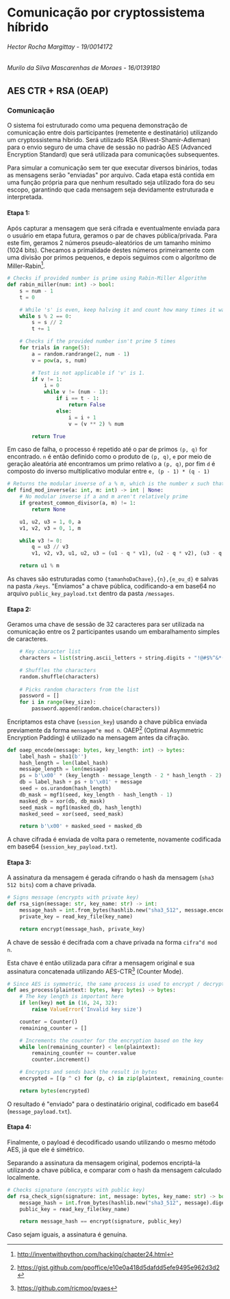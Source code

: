 # Comunicação por cryptossistema híbrido

###### Hector Rocha Margittay - 19/0014172
###### Murilo da Silva Mascarenhas de Moraes - 16/0139180

## AES CTR + RSA (OEAP)

### Comunicação

O sistema foi estruturado como uma pequena demonstração de comunicação entre dois participantes (remetente e destinatário) utilizando um cryptossistema híbrido.
Será utilizado RSA (Rivest-Shamir-Adleman) para o envio seguro de uma chave de sessão no padrão AES (Advanced Encryption Standard) que será utilizada para comunicações subsequentes.

Para simular a comunicação sem ter que executar diversos binários, todas as mensagens serão "enviadas" por arquivo.
Cada etapa está contida em uma função própria para que nenhum resultado seja utilizado fora do seu escopo, garantindo que cada mensagem seja devidamente estruturada e interpretada.

#### Etapa 1:

Após capturar a mensagem que será cifrada e eventualmente enviada para o usuário em etapa futura, geramos o par de chaves pública/privada.
Para este fim, geramos 2 números pseudo-aleatórios de um tamanho mínimo (1024 bits).
Checamos a primalidade destes números primeiramente com uma divisão por primos pequenos, e depois seguimos com o algorítmo de Miller-Rabin[^1].

```python
# Checks if provided number is prime using Rabin-Miller Algorithm
def rabin_miller(num: int) -> bool:
    s = num - 1
    t = 0

    # While 's' is even, keep halving it and count how many times it was halved
    while s % 2 == 0:
        s = s // 2
        t += 1

    # Checks if the provided number isn't prime 5 times
    for trials in range(5):
        a = random.randrange(2, num - 1)
        v = pow(a, s, num)

        # Test is not applicable if 'v' is 1.
        if v != 1:
            i = 0
            while v != (num - 1):
                if i == t - 1:
                    return False
                else:
                    i = i + 1
                    v = (v ** 2) % num

        return True
```

Em caso de falha, o processo é repetido até o par de primos `(p, q)` for encontrado.
`n` é então definido como o produto de `(p, q)`, 
`e` por meio de geração aleatória até encontramos um primo relativo a `(p, q)`,
 por fim `d` é composto do inverso multiplicativo modular entre `e, (p - 1) * (q - 1)`

```python
# Returns the modular inverse of a % m, which is the number x such that a * x % m = 1
def find_mod_inverse(a: int, m: int) -> int | None:
    # No modular inverse if a and m aren't relatively prime
    if greatest_common_divisor(a, m) != 1:
        return None

    u1, u2, u3 = 1, 0, a
    v1, v2, v3 = 0, 1, m

    while v3 != 0:
        q = u3 // v3
        v1, v2, v3, u1, u2, u3 = (u1 - q * v1), (u2 - q * v2), (u3 - q * v3), v1, v2, v3

    return u1 % m
```

As chaves são estruturadas como `{tamanhoDaChave},{n},{e_ou_d}` e salvas na pasta `/keys`.
"Enviamos" a chave pública, codificando-a em base64 no arquivo `public_key_payload.txt` dentro da pasta `/messages`.

#### Etapa 2:

Geramos uma chave de sessão de 32 caracteres para ser utilizada na comunicação entre os 2 participantes usando um embaralhamento simples de caracteres.

```python
    # Key character list
    characters = list(string.ascii_letters + string.digits + "!@#$%^&*()")

    # Shuffles the characters
    random.shuffle(characters)
    
    # Picks random characters from the list
    password = []
    for i in range(key_size):
        password.append(random.choice(characters))
```

Encriptamos esta chave (`session_key`) usando a chave pública enviada previamente da forma `mensagem^e mod n`.
OAEP[^2] (Optimal Asymmetric Encryption Padding) é utilizado na mensagem antes da cifração.

```python
def oaep_encode(message: bytes, key_length: int) -> bytes:
    label_hash = sha1(b'')
    hash_length = len(label_hash)
    message_length = len(message)
    ps = b'\x00' * (key_length - message_length - 2 * hash_length - 2)
    db = label_hash + ps + b'\x01' + message
    seed = os.urandom(hash_length)
    db_mask = mgf1(seed, key_length - hash_length - 1)
    masked_db = xor(db, db_mask)
    seed_mask = mgf1(masked_db, hash_length)
    masked_seed = xor(seed, seed_mask)

    return b'\x00' + masked_seed + masked_db
```

A chave cifrada é enviada de volta para o remetente, novamente codificada em base64 (`session_key_payload.txt`).

#### Etapa 3:

A assinatura da mensagem é gerada cifrando o hash da mensagem (`sha3 512 bits`) com a chave privada.

```python
# Signs message (encrypts with private key)
def rsa_sign(message: str, key_name: str) -> int:
    message_hash = int.from_bytes(hashlib.new("sha3_512", message.encode()).digest(), byteorder='big')
    private_key = read_key_file(key_name)

    return encrypt(message_hash, private_key)
```

A chave de sessão é decifrada com a chave privada na forma `cifra^d mod n`.

Esta chave é então utilizada para cifrar a mensagem original e sua assinatura concatenada utilizando AES-CTR[^3] (Counter Mode).

```python
# Since AES is symmetric, the same process is used to encrypt / decrypt messages
def aes_process(plaintext: bytes, key: bytes) -> bytes:
    # The key length is important here
    if len(key) not in (16, 24, 32):
        raise ValueError('Invalid key size')

    counter = Counter()
    remaining_counter = []

    # Increments the counter for the encryption based on the key
    while len(remaining_counter) < len(plaintext):
        remaining_counter += counter.value
        counter.increment()

    # Encrypts and sends back the result in bytes
    encrypted = [(p ^ c) for (p, c) in zip(plaintext, remaining_counter)]

    return bytes(encrypted)
```

O resultado é "enviado" para o destinatário original, codificado em base64 (`message_payload.txt`).

#### Etapa 4:

Finalmente, o payload é decodificado usando utilizando o mesmo método AES, já que ele é simétrico.

Separando a assinatura da mensagem original, podemos encriptá-la utilizando a chave pública, e comparar com o hash da mensagem calculado localmente.

```python
# Checks signature (encrypts with public key)
def rsa_check_sign(signature: int, message: bytes, key_name: str) -> bool:
    message_hash = int.from_bytes(hashlib.new("sha3_512", message).digest(), byteorder='big')
    public_key = read_key_file(key_name)

    return message_hash == encrypt(signature, public_key)
```

Caso sejam iguais, a assinatura é genuína.

[^1]: http://inventwithpython.com/hacking/chapter24.html
[^2]: https://gist.github.com/ppoffice/e10e0a418d5dafdd5efe9495e962d3d2
[^3]: https://github.com/ricmoo/pyaes
